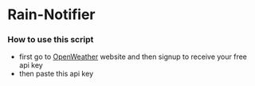# Rain-Notifier


### How to use this script

- first go to [OpenWeather](https://openweathermap.org/) website and then signup to receive your free api key
- then paste this api key 
